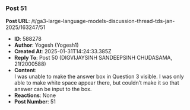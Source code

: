 ### Post 51
**Post URL**: /t/ga3-large-language-models-discussion-thread-tds-jan-2025/163247/51
- **ID**: 588278
- **Author**: Yogesh (Yogesh1)
- **Created At**: 2025-01-31T14:24:33.385Z
- **Reply To**: Post 50 (DIGVIJAYSINH SANDEEPSINH CHUDASAMA, 21f2000588)
- **Content**:  
  I was unable to make the answer box in Question 3 visible. I was only able to make white space appear there, but couldn’t make it so that answer can be input to the box.
- **Reactions**: None
- **Post Number**: 51

